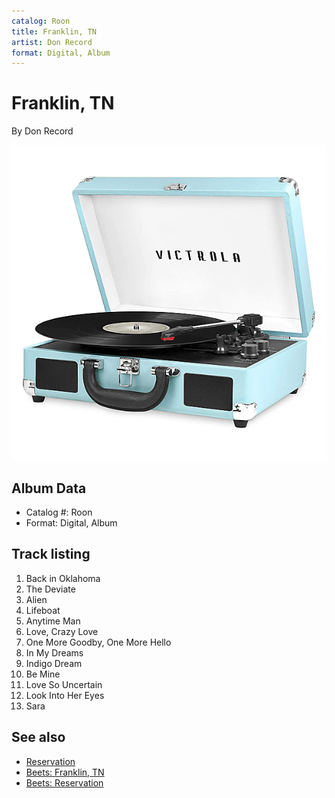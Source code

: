 ```yaml
---
catalog: Roon
title: Franklin, TN
artist: Don Record
format: Digital, Album
---
```


# Franklin, TN

By Don Record

![](../../assets/albumcovers/Don_Record-Franklin__TN.png)

## Album Data

- Catalog #: Roon
- Format: Digital, Album


## Track listing


1. Back in Oklahoma
2. The Deviate
3. Alien
4. Lifeboat
5. Anytime Man
6. Love, Crazy Love
7. One More Goodby, One More Hello
8. In My Dreams
9. Indigo Dream
10. Be Mine
11. Love So Uncertain
12. Look Into Her Eyes
13. Sara


## See also

- [Reservation](Reservation.md)
- [Beets: Franklin, TN](../../Beets/Don_Record/Franklin__TN.md)
- [Beets: Reservation](../../Beets/Don_Record/Reservation.md)
